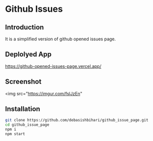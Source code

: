 # Github Issues

## Introduction
It is a simplified version of github opened issues page.

## Deplolyed App
https://github-opened-issues-page.vercel.app/

## Screenshot
<img src="https://imgur.com/fslJzEn"


## Installation

```bash
git clone https://github.com/debasishbihari/github_issue_page.git
cd github_issue_page
npm i
npm start
```
